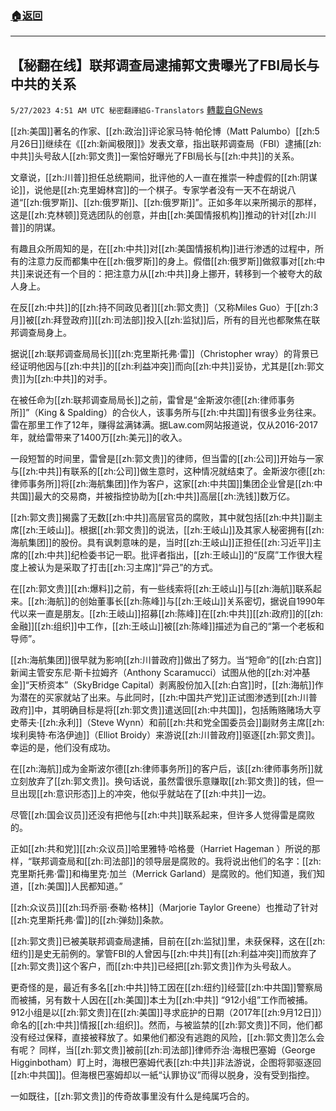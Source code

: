 ###  [:house:返回](README.md)
---


## 【秘翻在线】联邦调查局逮捕郭文贵曝光了FBI局长与中共的关系
`5/27/2023 4:51 AM UTC 秘密翻譯組G-Translators` [轉載自GNews](https://gnews.org/articles/1335036)

[[zh:美国]]著名的作家、[[zh:政治]]评论家马特·帕伦博（Matt Palumbo）[[zh:5月26日]]继续在《[[zh:新闻极限]]》发表文章，指出联邦调查局（FBI）逮捕[[zh:中共]]头号敌人[[zh:郭文贵]]一案恰好曝光了FBI局长与[[zh:中共]]的关系。

文章说，[[zh:川普]]担任总统期间，批评他的人一直在推崇一种虚假的[[zh:阴谋论]]，说他是[[zh:克里姆林宫]]的一个棋子。专家学者没有一天不在胡说八道“[[zh:俄罗斯]]、[[zh:俄罗斯]]、[[zh:俄罗斯]]”。正如多年以来所揭示的那样，这是[[zh:克林顿]]竞选团队的创意，并由[[zh:美国情报机构]]推动的针对[[zh:川普]]的阴谋。

有趣且众所周知的是，在[[zh:中共]]对[[zh:美国情报机构]]进行渗透的过程中，所有的注意力反而都集中在[[zh:俄罗斯]]的身上。假借[[zh:俄罗斯]]做叙事对[[zh:中共]]来说还有一个目的：把注意力从[[zh:中共]]身上挪开，转移到一个被夸大的敌人身上。

在反[[zh:中共]]的[[zh:持不同政见者]][[zh:郭文贵]]（又称Miles Guo）于[[zh:3月]]被[[zh:拜登政府]][[zh:司法部]]投入[[zh:监狱]]后，所有的目光也都聚焦在联邦调查局身上。

据说[[zh:联邦调查局局长]][[zh:克里斯托弗·雷]]（Christopher wray）的背景已经证明他因与[[zh:中共]]的[[zh:利益冲突]]而向[[zh:中共]]妥协，尤其是[[zh:郭文贵]]为[[zh:中共]]的对手。

在被任命为[[zh:联邦调查局局长]]之前，雷曾是“金斯波尔德[[zh:律师事务所]]”（King & Spalding）的合伙人，该事务所与[[zh:中共国]]有很多业务往来。雷在那里工作了12年，赚得盆满钵满。据Law.com网站报道说，仅从2016-2017年，就给雷带来了1400万[[zh:美元]]的收入。

一段短暂的时间里，雷曾是[[zh:郭文贵]]的律师，但当雷的[[zh:公司]]开始与一家与[[zh:中共]]有联系的[[zh:公司]]做生意时，这种情况就结束了。金斯波尔德[[zh:律师事务所]]将[[zh:海航集团]]作为客户，这家[[zh:中共国]]集团企业曾是[[zh:中共国]]最大的交易商，并被指控协助为[[zh:中共]]高层[[zh:洗钱]]数万亿。

[[zh:郭文贵]]揭露了无数[[zh:中共]]高层官员的腐败，其中就包括[[zh:中共]]副主席[[zh:王岐山]]。根据[[zh:郭文贵]]的说法，[[zh:王岐山]]及其家人秘密拥有[[zh:海航集团]]的股份。具有讽刺意味的是，当时[[zh:王岐山]]正担任[[zh:习近平]]主席的[[zh:中共]]纪检委书记一职。批评者指出，[[zh:王岐山]]的“反腐”工作很大程度上被认为是采取了打击[[zh:习主席]]“异己”的方式。

在[[zh:郭文贵]][[zh:爆料]]之前，有一些线索将[[zh:王岐山]]与[[zh:海航]]联系起来。[[zh:海航]]的创始董事长[[zh:陈峰]]与[[zh:王岐山]]关系密切，据说自1990年代以来一直是朋友。[[zh:王岐山]]招募[[zh:陈峰]]在[[zh:中共]][[zh:政府]]的[[zh:金融]][[zh:组织]]中工作，[[zh:王岐山]]被[[zh:陈峰]]描述为自己的“第一个老板和导师”。

[[zh:海航集团]]很早就为影响[[zh:川普政府]]做出了努力。当“短命”的[[zh:白宫]]新闻主管安东尼·斯卡拉姆齐（Anthony Scaramucci）试图从他的[[zh:对冲基金]]“天桥资本”（SkyBridge Capital）剥离股份加入[[zh:白宫]]时，[[zh:海航]]作为潜在的买家就站了出来。与此同时，[[zh:中国共产党]]正试图渗透到[[zh:川普政府]]中，其明确目标是将[[zh:郭文贵]]遣送回[[zh:中共国]]，包括贿赂赌场大亨史蒂夫·[[zh:永利]]（Steve Wynn）和前[[zh:共和党全国委员会]]副财务主席[[zh:埃利奥特·布洛伊迪]]（Elliot Broidy）来游说[[zh:川普政府]]驱逐[[zh:郭文贵]]。幸运的是，他们没有成功。

在[[zh:海航]]成为金斯波尔德[[zh:律师事务所]]的客户后，该[[zh:律师事务所]]就立刻放弃了[[zh:郭文贵]]。换句话说，虽然雷很乐意赚取[[zh:郭文贵]]的钱，但一旦出现[[zh:意识形态]]上的冲突，他似乎就站在了[[zh:中共]]一边。

尽管[[zh:国会议员]]还没有把他与[[zh:中共]]联系起来，但许多人觉得雷是腐败的。

正如[[zh:共和党]][[zh:众议员]]哈里雅特·哈格曼（Harriet Hageman ）所说的那样，“联邦调查局和[[zh:司法部]]的领导层是腐败的。我将说出他们的名字：[[zh:克里斯托弗·雷]]和梅里克·加兰（Merrick Garland）是腐败的。他们知道，我们知道，[[zh:美国]]人民都知道。”

[[zh:众议员]][[zh:玛乔丽·泰勒·格林]]（Marjorie Taylor Greene）也推动了针对[[zh:克里斯托弗·雷]]的[[zh:弹劾]]条款。

[[zh:郭文贵]]已被美联邦调查局逮捕，目前在[[zh:监狱]]里，未获保释，这在[[zh:纽约]]是史无前例的。掌管FBI的人曾因与[[zh:中共]]有[[zh:利益冲突]]而放弃了[[zh:郭文贵]]这个客户，而[[zh:中共]]已经把[[zh:郭文贵]]作为头号敌人。

更奇怪的是，最近有多名[[zh:中共]]特工因在[[zh:纽约]]经营[[zh:中共国]]警察局而被捕，另有数十人因在[[zh:美国]]本土为[[zh:中共]] “912小组”工作而被捕。912小组是以[[zh:郭文贵]]在[[zh:美国]]寻求庇护的日期（2017年[[zh:9月12日]]）命名的[[zh:中共]]情报[[zh:组织]]。然而，与被监禁的[[zh:郭文贵]]不同，他们都没有经过保释，直接被释放了。如果他们都没有逃跑的风险，[[zh:郭文贵]]怎么会有呢？ 同样，当[[zh:郭文贵]]被前[[zh:司法部]]律师乔治·海根巴塞姆（George Higginbotham）盯上时，海根巴塞姆代表[[zh:中共]]非法游说，企图将郭驱逐回[[zh:中共国]]。但海根巴塞姆却以一紙“认罪协议”而得以脱身，没有受到指控。

一如既往，[[zh:郭文贵]]的传奇故事里没有什么是纯属巧合的。
